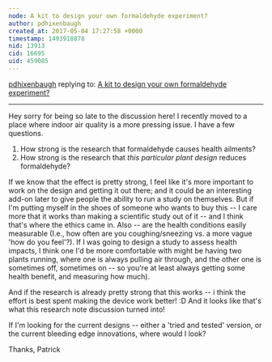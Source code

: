 ```yaml
---
node: A kit to design your own formaldehyde experiment?
author: pdhixenbaugh
created_at: 2017-05-04 17:27:58 +0000
timestamp: 1493918878
nid: 13913
cid: 16695
uid: 459085
---
```




[pdhixenbaugh](../profile/pdhixenbaugh) replying to: [A kit to design your own formaldehyde experiment?](../notes/warren/02-09-2017/a-kit-to-design-your-own-formaldehyde-experiment)

----
Hey sorry for being so late to the discussion here! I recently moved to a place where indoor air quality is a more pressing issue. I have a few questions.

1. How strong is the research that formaldehyde causes health ailments? 
2. How strong is the research that *this particular plant design* reduces formaldehyde?

If we know that the effect is pretty strong, I feel like it's more important to work on the design and getting it out there; and it could be an interesting add-on later to give people the ability to run a study on themselves. But if I'm putting myself in the shoes of someone who wants to buy this -- I care more that it works than making a scientific study out of it -- and I think that's where the ethics came in. Also -- are the health conditions easily measurable (I.e., how often are you coughing/sneezing vs. a more vague 'how do you feel'?). If I was going to design a study to assess health impacts, I think one I'd be more comfortable with might be having two plants running, where one is always pulling air through, and the other one is sometimes off, sometimes on -- so you're at least always getting some health benefit, and measuring how much).

And if the research is already pretty strong that this works -- i think the effort is best spent making the device work better! :D And it looks like that's what this research note discussion turned into!

If I'm looking for the current designs -- either a 'tried and tested' version, or the current bleeding edge innovations, where would I look?

Thanks,
Patrick
